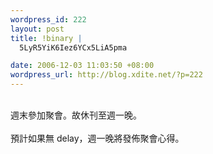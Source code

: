 ```yaml
--- 
wordpress_id: 222
layout: post
title: !binary |
  5LyR5YiK6Iez6YCx5LiA5pma

date: 2006-12-03 11:03:50 +08:00
wordpress_url: http://blog.xdite.net/?p=222
---
```

<br />週末參加聚會。故休刊至週一晚。<br /><br />預計如果無 delay，週一晚將發佈聚會心得。<br />
